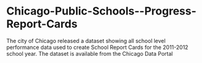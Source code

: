 # Chicago-Public-Schools--Progress-Report-Cards
The city of Chicago released a dataset showing all school level performance data used to create School Report Cards for the 2011-2012 school year. The dataset is available from the Chicago Data Portal
